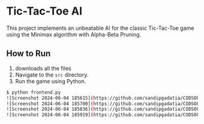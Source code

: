 # Tic-Tac-Toe AI

This project implements an unbeatable AI for the classic Tic-Tac-Toe game using the Minimax algorithm with Alpha-Beta Pruning.

## How to Run

1. downloads all the files 
2. Navigate to the `src` directory.
3. Run the game using Python.

```sh
$ python frontend.py
![Screenshot 2024-06-04 185615](https://github.com/sandipgadatia/CODSOFT/assets/139265781/5c91446e-63b8-4362-ac00-3a65eb900883)
![Screenshot 2024-06-04 185700](https://github.com/sandipgadatia/CODSOFT/assets/139265781/53aaa5be-bbe2-45f8-acb8-6f0aded2dbcf)
![Screenshot 2024-06-04 185836](https://github.com/sandipgadatia/CODSOFT/assets/139265781/0de733b0-7456-49b8-82c4-b78356648cc3)
![Screenshot 2024-06-04 185919](https://github.com/sandipgadatia/CODSOFT/assets/139265781/ad29b7b6-bca8-4fb1-bd79-ffcf49a76f58)
